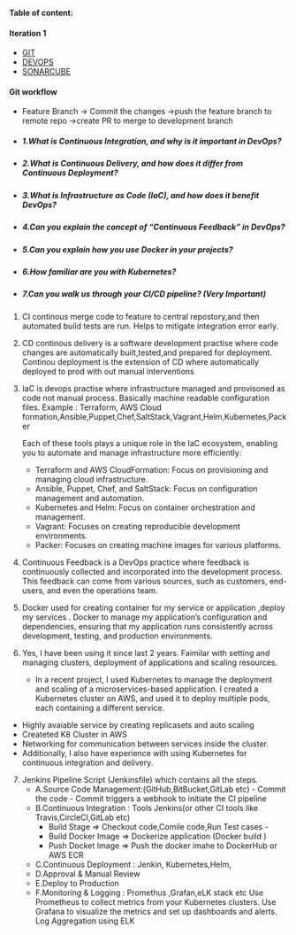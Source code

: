 **Table of content:**

#### Iteration 1

- [GIT](#git)
- [DEVOPS](#devops)
- [SONARCUBE](#sonarcube)

<a id="git"></a>

#### Git workflow

- Feature Branch -> Commit the changes ->push the feature branch to remote repo ->create PR to merge to development branch

<a id="devops"></a>

- ##### 1.What is Continuous Integration, and why is it important in DevOps?
- ##### 2.What is Continuous Delivery, and how does it differ from Continuous Deployment?
- ##### 3.What is Infrastructure as Code (IaC), and how does it benefit DevOps?
- ##### 4.Can you explain the concept of “Continuous Feedback” in DevOps?
- ##### 5.Can you explain how you use Docker in your projects?
- ##### 6.How familiar are you with Kubernetes?
- ##### 7.Can you walk us through your CI/CD pipeline? (Very Important)

1. CI continous merge code to feature to central repostory,and then automated build tests are run. Helps to mitigate integration error early.

2. CD continous delivery is a software development practise where code changes are automatically built,tested,and prepared for deployment.
   Continou deployment is the extension of CD where automatically deployed to prod with out manual interventions

3. IaC is devops practise where infrastructure managed and provisoned as code not manual process. Basically machine readable configuration files.
   Example : Terraform, AWS Cloud formation,Ansible,Puppet,Chef,SaltStack,Vagrant,Helm,Kubernetes,Packer

   Each of these tools plays a unique role in the IaC ecosystem, enabling you to automate and manage infrastructure more efficiently:
   * Terraform and AWS CloudFormation: Focus on provisioning and managing cloud infrastructure.
   * Ansible, Puppet, Chef, and SaltStack: Focus on configuration management and automation.
   * Kubernetes and Helm: Focus on container orchestration and management.
   * Vagrant: Focuses on creating reproducible development environments.
   * Packer: Focuses on creating machine images for various platforms.

4. Continuous Feedback is a DevOps practice where feedback is continuously collected and incorporated into the development process. This feedback can come from various sources, such as customers, end-users, and even the operations team.

5. Docker used for creating container for my service or application ,deploy my services .
   Docker to manage my application’s configuration and dependencies, ensuring that my application runs consistently across development, testing, and production environments.

6. Yes, I have been using it since last 2 years. Faimilar with setting and managing clusters, deployment of applications and scaling resources.
   * In a recent project, I used Kubernetes to manage the deployment and scaling of a microservices-based application. I created a Kubernetes cluster on AWS, and used it to deploy multiple pods, each containing a different service.
  *  Highly avaiable service by creating replicasets and auto scaling
  *  Createted K8 Cluster in AWS
  *  Networking for communication between services inside the cluster.
  *  Additionally, I also have experience with using Kubernetes for continuous integration and delivery.

7. Jenkins Pipeline Script (Jenkinsfile) which contains all the steps.
   - A.Source Code Management:(GitHub,BitBucket,GitLab etc) - Commit the code - Commit triggers a webhook to initiate the CI pipeline
   - B.Continuous Integration : Tools Jenkins(or other CI tools like Travis,CircleCI,GitLab etc)
      * Build Stage => Checkout code,Comile code,Run Test cases -
       * Build Docker Image => Dockerize application (Docker build )
       * Push Docket Image => Push the docker imahe to DockerHub or AWS ECR
   - C.Continuous Deployment : Jenkin, Kubernetes,Helm,
   - D.Approval & Manual Review
   - E.Deploy to Production
   - F.Monitoring & Logging : Promethus ,Grafan,eLK stack etc
   Use Prometheus to collect metrics from your Kubernetes clusters.
   Use Grafana to visualize the metrics and set up dashboards and alerts.
   Log Aggregation using ELK
